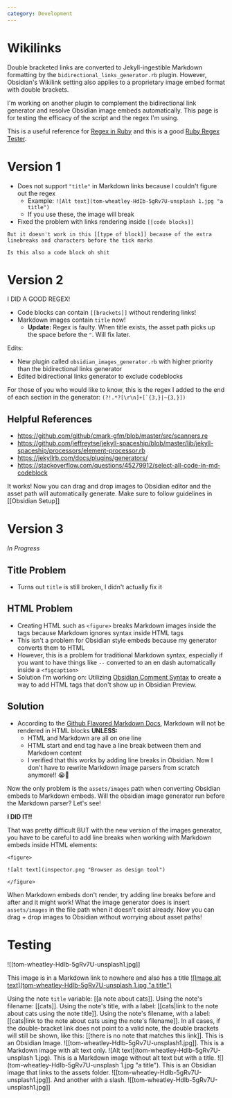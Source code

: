 ```yaml
---
category: Development
---
```


# Wikilinks
Double bracketed links are converted to Jekyll-ingestible Markdown formatting by the `bidirectional_links_generator.rb` plugin. However, Obsidian's Wikilink setting also applies to a proprietary image embed format with double brackets. 

I'm working on another plugin to complement the bidirectional link generator and resolve Obsidian image embeds automatically. This page is for testing the efficacy of the script and the regex I'm using.

This is a useful reference for [Regex in Ruby](https://ruby-doc.org/core-3.0.1/doc/regexp_rdoc.html) and this is a good [Ruby Regex Tester](https://rubular.com/).

# Version 1
- Does not support `"title"` in Markdown links because I couldn't figure out the regex
	- Example:  `![Alt text](tom-wheatley-HdIb-5gRv7U-unsplash 1.jpg "a title")`
	- If you use these, the image will break
- Fixed the problem with links rendering inside `[[code blocks]]`

```
But it doesn't work in this [[type of block]] because of the extra linebreaks and characters before the tick marks
```

~~~
Is this also a code block oh shit
~~~

# Version 2
I DID A GOOD REGEX!
- Code blocks can contain `[[brackets]]` without rendering links!
- Markdown images contain `title` now!
	- **Update:** Regex is faulty. When title exists, the asset path picks up the space before the `"`. Will fix later.

Edits:
- New plugin called `obsidian_images_generator.rb` with higher priority than the bidirectional links generator
- Edited bidirectional links generator to exclude codeblocks

For those of you who would like to know, this is the regex I added to the end of each section in the generator:
```(?!.*?[\r\n]+[`{3,}|~{3,}])```

## Helpful References
- https://github.com/github/cmark-gfm/blob/master/src/scanners.re
- https://github.com/jeffreytse/jekyll-spaceship/blob/master/lib/jekyll-spaceship/processors/element-processor.rb
- https://jekyllrb.com/docs/plugins/generators/
- https://stackoverflow.com/questions/45279912/select-all-code-in-md-codeblock

It works! Now you can drag and drop images to Obsidian editor and the asset path will automatically generate. Make sure to follow guidelines in [[Obsidian Setup]]

# Version 3
_In Progress_

## Title Problem
- Turns out `title` is still broken, I didn't actually fix it

## HTML Problem
- Creating HTML such as `<figure>` breaks Markdown images inside the tags because Markdown ignores syntax inside HTML tags
- This isn't a problem for Obsidian style embeds because my generator converts them to HTML
- However, this is a problem for traditional Markdown syntax, especially if you want to have things like `--` converted to an en dash automatically inside a `<figcaption>`
- Solution I'm working on: Utilizing [Obsidian Comment Syntax](https://help.obsidian.md/How+to/Format+your+notes#Comments) to create a way to add HTML tags that don't show up in Obsidian Preview.

## Solution
- According to the [Github Flavored Markdown Docs](https://github.github.com/gfm/#html-blocks), Markdown will not be rendered in HTML blocks **UNLESS:**
	- HTML and Markdown are all on one line
	- HTML start and end tag have a line break between them and Markdown content
	- I verified that this works by adding line breaks in Obsidian. Now I don't have to rewrite Markdown image parsers from scratch anymore!! 😭🙏

Now the only problem is the `assets/images` path when converting Obsidian embeds to Markdown embeds. Will the obsidian image generator run before the Markdown parser? Let's see!

**I DID IT!!**

That was pretty difficult BUT with the new version of the images generator, you have to be careful to add line breaks when working with Markdown embeds inside HTML elements:

```
<figure>

![alt text](inspector.png "Browser as design tool")

</figure>
```

When Markdown embeds don't render, try adding line breaks before and after and it might work! What the image generator does is insert `assets/images` in the file path when it doesn't exist already. Now you can drag + drop images to Obsidian without worrying about asset paths!

# Testing
![[tom-wheatley-HdIb-5gRv7U-unsplash1.jpg]]

This image is in a Markdown link to nowhere and also has a title
[![Image alt text](tom-wheatley-HdIb-5gRv7U-unsplash 1.jpg "a title")](https://URL)

Using the note `title` variable: [[a note about cats]]. Using the note's filename: [[cats]]. Using the note's title, with a label: [[cats|link to the note about cats using the note title]]. Using the note's filename, with a label: [[cats|link to the note about cats using the note's filename]]. In all cases, if the double-bracket link does not point to a valid note, the double brackets will still be shown, like this: [[there is no note that matches this link]]. This is an Obsidian Image. ![[tom-wheatley-HdIb-5gRv7U-unsplash1.jpg]]. This is a Markdown image with alt text only. ![Alt text](tom-wheatley-HdIb-5gRv7U-unsplash 1.jpg). This is a Markdown image without alt text but with a title. ![](tom-wheatley-HdIb-5gRv7U-unsplash 1.jpg "a title"). This is an Obsidian image that links to the assets folder. ![[tom-wheatley-HdIb-5gRv7U-unsplash1.jpg]]. And another with a slash. ![[tom-wheatley-HdIb-5gRv7U-unsplash1.jpg]]